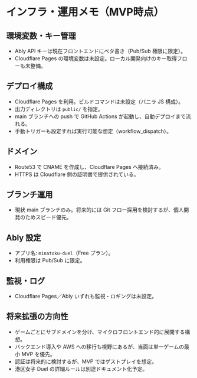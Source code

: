 # インフラ・運用メモ（MVP時点）

## 環境変数・キー管理
- Ably API キーは現在フロントエンドにベタ書き（Pub/Sub 権限に限定）。
- Cloudflare Pages の環境変数は未設定。ローカル開発向けのキー取得フローも未整備。

## デプロイ構成
- Cloudflare Pages を利用。ビルドコマンドは未設定（バニラ JS 構成）。
- 出力ディレクトリは `public/` を指定。
- main ブランチへの push で GitHub Actions が起動し、自動デプロイまで流れる。
- 手動トリガーも設定すれば実行可能な想定（workflow_dispatch）。

## ドメイン
- Route53 で CNAME を作成し、Cloudflare Pages へ接続済み。
- HTTPS は Cloudflare 側の証明書で提供されている。

## ブランチ運用
- 現状 main ブランチのみ。将来的には Git フロー採用を検討するが、個人開発のためスピード優先。

## Ably 設定
- アプリ名: `minatoku-duel`（Free プラン）。
- 利用権限は Pub/Sub に限定。

## 監視・ログ
- Cloudflare Pages／Ably いずれも監視・ロギングは未設定。

## 将来拡張の方向性
- ゲームごとにサブドメインを分け、マイクロフロントエンド的に展開する構想。
- バックエンド導入や AWS への移行も視野にあるが、当面は単一ゲームの最小 MVP を優先。
- 認証は将来的に検討するが、MVP ではゲストプレイを想定。
- 港区女子 Duel の詳細ルールは別途ドキュメント化予定。
